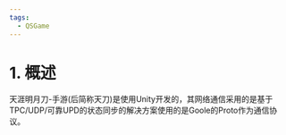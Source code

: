 ```yaml
---
tags:
  - QSGame
---
```


# 1. 概述

天涯明月刀-手游(后简称天刀)是使用Unity开发的，其网络通信采用的是基于TPC/UDP/可靠UPD的状态同步的解决方案使用的是Goole的Proto作为通信协议。